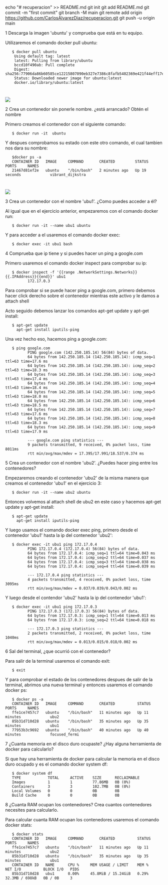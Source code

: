 echo "# recuperacion" >> README.md
git init
git add README.md
git commit -m "first commit"
git branch -M main
git remote add origin https://github.com/CarlosAlvarezDiaz/recuperacion.git
git push -u origin main

1 Descarga la imagen 'ubuntu' y comprueba que está en tu equipo.

Utilizaremos el comando docker pull ubuntu:

       $ docker pull ubuntu
        Using default tag: latest
        latest: Pulling from library/ubuntu
        bccd10f490ab: Pull complete
        Digest: sha256:77906da86b60585ce12215807090eb327e7386c8fafb5402369e421f44eff17e
        Status: Downloaded newer image for ubuntu:latest
        docker.io/library/ubuntu:latest


#
![](https://github.com/CarlosAlvarezDiaz/recuperacion-sri-final/blob/main/creando_imagen_ubuntu.png)

2 Crea un contenedor sin ponerle nombre. ¿está arrancado? Obtén el nombre

Primero creamos el contenedor con el siguiente comando:

       $ docker run -it  ubuntu

Y despues comprobamos su estado con este otro comando, el cual tambien nos dara su nombre:

       $docker ps -a
       CONTAINER ID   IMAGE     COMMAND       CREATED         STATUS          PORTS     NAMES
       21467d81ef2e   ubuntu    "/bin/bash"   2 minutes ago   Up 19 seconds             vibrant_dijkstra

#
![](https://github.com/CarlosAlvarezDiaz/recuperacion-sri-final/blob/main/creando_contenedor_sin_nombre.png)

3 Crea un contenedor con el nombre 'ubu1'. ¿Como puedes acceder a él?

Al igual que en el ejercicio anterior, empezaremos con el comando docker run:
       
       $ docker run -it --name ubu1 ubuntu

Y para acceder a el usaremos el comando docker exec:

       $ docker exec -it ubu1 bash

4 Comprueba que ip tiene y si puedes hacer un ping a google.com

Primero usaremos el comando docker inspect para comprobar su ip:

       $ docker inspect -f '{{range .NetworkSettings.Networks}}{{.IPAddress}}{{end}}' ubu1
              172.17.0.3

Para comprobar si se puede hacer ping a google.com, primero debemos hacer click derecho sobre el contenedor mientras este activo y le damos a attach shell

Acto seguido debemos lanzar los comandos apt-get update y apt-get install:

       $ apt-get update
         apt-get install iputils-ping

Una vez hecho eso, hacemos ping a google.com:

       $ ping google.com
              PING google.com (142.250.185.14) 56(84) bytes of data.
              64 bytes from 142.250.185.14 (142.250.185.14): icmp_seq=1 ttl=63 time=17.6 ms
              64 bytes from 142.250.185.14 (142.250.185.14): icmp_seq=2 ttl=63 time=18.3 ms
              64 bytes from 142.250.185.14 (142.250.185.14): icmp_seq=3 ttl=63 time=17.4 ms
              64 bytes from 142.250.185.14 (142.250.185.14): icmp_seq=4 ttl=63 time=18.4 ms
              64 bytes from 142.250.185.14 (142.250.185.14): icmp_seq=5 ttl=63 time=18.0 ms
              64 bytes from 142.250.185.14 (142.250.185.14): icmp_seq=6 ttl=63 time=18.5 ms
              64 bytes from 142.250.185.14 (142.250.185.14): icmp_seq=7 ttl=63 time=17.6 ms
              64 bytes from 142.250.185.14 (142.250.185.14): icmp_seq=8 ttl=63 time=18.3 ms
              64 bytes from 142.250.185.14 (142.250.185.14): icmp_seq=9 ttl=63 time=17.9 ms

              --- google.com ping statistics ---
              9 packets transmitted, 9 received, 0% packet loss, time 8011ms
              rtt min/avg/max/mdev = 17.395/17.991/18.537/0.374 ms
              
5 Crea un contenedor con el nombre 'ubu2'. ¿Puedes hacer ping entre los contenedores?

Empezaremos creando el contenedor 'ubu2' de la misma manera que creamos el contenedor 'ubu1' en el ejercicio 3:

       $ docker run -it --name ubu2 ubuntu

Entonces volvemos al attach shell de ubu2 en este caso y hacemos apt-get update y apt-get install:

       $ apt-get update
         apt-get install iputils-ping

Y luego usamos el comando docker exec ping, primero desde el contenedor 'ubu1' hasta la ip del contenedor 'ubu2':

       $ docker exec -it ubu1 ping 172.17.0.4
              PING 172.17.0.4 (172.17.0.4) 56(84) bytes of data.
              64 bytes from 172.17.0.4: icmp_seq=1 ttl=64 time=0.043 ms 
              64 bytes from 172.17.0.4: icmp_seq=2 ttl=64 time=0.037 ms
              64 bytes from 172.17.0.4: icmp_seq=3 ttl=64 time=0.038 ms
              64 bytes from 172.17.0.4: icmp_seq=4 ttl=64 time=0.039 ms

              --- 172.17.0.4 ping statistics ---
              4 packets transmitted, 4 received, 0% packet loss, time 3095ms
              rtt min/avg/max/mdev = 0.037/0.039/0.043/0.002 ms

Y luego desde el contendor 'ubu2' hasta la ip del contenedor 'ubu1':

       $ docker exec -it ubu1 ping 172.17.0.3
              PING 172.17.0.3 (172.17.0.3) 56(84) bytes of data.
              64 bytes from 172.17.0.3: icmp_seq=1 ttl=64 time=0.013 ms 
              64 bytes from 172.17.0.3: icmp_seq=2 ttl=64 time=0.018 ms
              
              --- 172.17.0.3 ping statistics ---
              2 packets transmitted, 2 received, 0% packet loss, time 1040ms
              rtt min/avg/max/mdev = 0.013/0.015/0.018/0.002 ms
              
6 Sal del terminal, ¿que ocurrió con el contenedor?

Para salir de la terminal usaremos el comando exit:

       $ exit

Y para comprobar el estado de los contenedores despues de salir de la terminal, abrimos una nueva terminal y entonces usaremos el comando docker ps:

       $ docker ps -a
       CONTAINER ID   IMAGE     COMMAND       CREATED          STATUS          PORTS     NAMES
       ffe1ce7457c7   ubuntu    "/bin/bash"   11 minutes ago   Up 11 minutes             ubu2
       85b31d710d28   ubuntu    "/bin/bash"   35 minutes ago   Up 35 minutes             ubu1
       77953b3c9692   ubuntu    "/bin/bash"   40 minutes ago   Up 40 minutes             focused_fermi
       
7 ¿Cuanta memoria en el disco duro ocupaste? ¿Hay alguna herramienta de docker para calcularlo?

Si que hay una herramienta de docker para calcular la memoria en el disco duro ocupado y es el comando docker system df:

       $ docker system df
       TYPE            TOTAL     ACTIVE    SIZE      RECLAIMABLE
       Images          1         1         77.86MB   0B (0%)     
       Containers      3         3         102.7MB   0B (0%)     
       Local Volumes   0         0         0B        0B
       Build Cache     0         0         0B        0B
       
8 ¿Cuanta RAM ocupan los contenedores? Crea cuantos contenedores necesites para calcularlo.

Para calcular cuanta RAM ocupan los contenedores usaremos el comando docker stats: 

       $ docker stats
       CONTAINER ID   IMAGE     COMMAND       CREATED          STATUS          PORTS     NAMES
       ffe1ce7457c7   ubuntu    "/bin/bash"   11 minutes ago   Up 11 minutes             ubu2
       85b31d710d28   ubuntu    "/bin/bash"   35 minutes ago   Up 35 minutes             ubu1
       CONTAINER ID   NAME      CPU %     MEM USAGE / LIMIT    MEM %     NET I/O          BLOCK I/O   PIDS
       85b31d710d28   ubu1      0.00%     45.8MiB / 15.24GiB   0.29%     32.3MB / 698kB   0B / 0B     3
